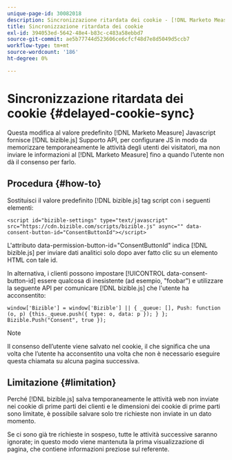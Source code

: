 ```yaml
---
unique-page-id: 30082018
description: Sincronizzazione ritardata dei cookie - [!DNL Marketo Measure] - Documentazione del prodotto
title: Sincronizzazione ritardata dei cookie
exl-id: 394053ed-5642-48e4-b83c-c483a58ebbd7
source-git-commit: ae5b77744d523606ce6cfcf48d7e8d5049d5ccb7
workflow-type: tm+mt
source-wordcount: '186'
ht-degree: 0%

---
```


# Sincronizzazione ritardata dei cookie {#delayed-cookie-sync}

Questa modifica al valore predefinito [!DNL Marketo Measure] Javascript fornisce [!DNL bizible.js] Supporto API, per configurare JS in modo da memorizzare temporaneamente le attività degli utenti dei visitatori, ma non inviare le informazioni al [!DNL Marketo Measure] fino a quando l’utente non dà il consenso per farlo.

## Procedura {#how-to}

Sostituisci il valore predefinito [!DNL bizible.js] tag script con i seguenti elementi:

`<script id="bizible-settings" type="text/javascript" src="https://cdn.bizible.com/scripts/bizible.js" async="" data-consent-button-id="ConsentButtonId"></script>`

L&#39;attributo data-permission-button-id=&quot;ConsentButtonId&quot; indica [!DNL bizible.js] per inviare dati analitici solo dopo aver fatto clic su un elemento HTML con tale id.

In alternativa, i clienti possono impostare [!UICONTROL data-consent-button-id] essere qualcosa di inesistente (ad esempio, &quot;foobar&quot;) e utilizzare la seguente API per comunicare [!DNL bizible.js] che l&#39;utente ha acconsentito:

`window['Bizible'] = window['Bizible'] || { _queue: [], Push: function (o, p) {this._queue.push({ type: o, data: p }); } };`
`Bizible.Push("Consent", true });`

>[!NOTE]
>
>Il consenso dell’utente viene salvato nel cookie, il che significa che una volta che l’utente ha acconsentito una volta che non è necessario eseguire questa chiamata su alcuna pagina successiva.

## Limitazione {#limitation}

Perché [!DNL bizible.js] salva temporaneamente le attività web non inviate nei cookie di prime parti dei clienti e le dimensioni dei cookie di prime parti sono limitate, è possibile salvare solo tre richieste non inviate in un dato momento.

Se ci sono già tre richieste in sospeso, tutte le attività successive saranno ignorate; in questo modo viene mantenuta la prima visualizzazione di pagina, che contiene informazioni preziose sul referente.
